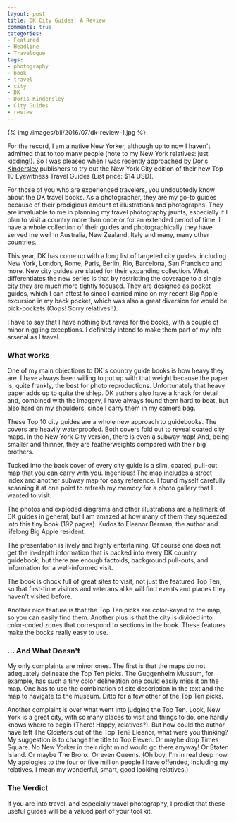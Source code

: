 ```yaml
---
layout: post
title: DK City Guides: A Review
comments: true
categories:
- Featured
- Headline
- Travelogue
tags:
- photography
- book
- travel
- city
- DK
- Doris Kindersley
- City Guides
- review
---
```


{% img /images/bli/2016/07/dk-review-1.jpg %}

For the record, I am a native New Yorker, although up to now I haven't admitted that to too many people (note to my New York relatives: just kidding!). So I was pleased when I was recently approached by [Doris Kindersley](http://www.traveldk.com) publishers to try out the New York City edition of their new Top 10 Eyewitness Travel Guides (List price: $14 USD). 

<!--more-->

For those of you who are experienced travelers, you undoubtedly know about the DK travel books. As a photographer, they are my go-to guides because of their prodigious amount of illustrations and photographs. They are invaluable to me in planning my travel photography jaunts, especially if I plan to visit a country more than once or for an extended period of time. I have a whole collection of their guides and photographically they have served me well in Australia, New Zealand, Italy and many, many other countries. 

This year, DK has come up with a long list of targeted city guides, including New York, London, Rome, Paris, Berlin, Rio, Barcelona, San Francisco and more. New city guides are slated for their expanding collection. What differentiates the new series is that by restricting the coverage to a single city they are much more tightly focused. They are designed as pocket guides, which I can attest to since I carried mine on my recent Big Apple excursion in my back pocket, which was also a great diversion for would be pick-pockets (Oops! Sorry relatives!!). 

I have to say that I have nothing but raves for the books, with a couple of minor niggling exceptions. I definitely intend to make them part of my info arsenal as I travel. 

### What works 

One of my main objections to DK's country guide books is how heavy they are. I have always been willing to put up with that weight because the paper is, quite frankly, the best for photo reproductions. Unfortunately that heavy paper adds up to quite the shlep. DK authors also have a knack for detail and, combined with the imagery, I have always found them hard to beat, but also hard on my shoulders, since I carry them in my camera bag. 

These Top 10 city guides are a whole new approach to guidebooks. The covers are heavily waterproofed. Both covers fold out to reveal coated city maps. In the New York City version, there is even a subway map! And, being smaller and thinner, they are featherweights compared with their big brothers.  

Tucked into the back cover of every city guide is a slim, coated, pull-out map that you can carry with you. Ingenious! The map includes a street index and another subway map for easy reference. I found myself carefully scanning it at one point to refresh my memory for a photo gallery that I wanted to visit. 

The photos and exploded diagrams and other illustrations are a hallmark of DK guides in general, but I am amazed at how many of them they squeezed into this tiny book (192 pages). Kudos to Eleanor Berman, the author and lifelong Big Apple resident. 

The presentation is lively and highly entertaining. Of course one does not get the in-depth information that is packed into every DK country guidebook, but there are enough factoids, background pull-outs, and information for a well-informed visit. 

The book is chock full of great sites to visit, not just the featured Top Ten, so that first-time visitors and veterans alike will find events and places they haven't visited before. 

Another nice feature is that the Top Ten picks are color-keyed to the map, so you can easily find them. Another plus is that the city is divided into color-coded zones that correspond to sections in the book. These features make the books really easy to use. 

### ... And What Doesn't

My only complaints are minor ones. The first is that the maps do not adequately delineate the Top Ten picks. The Guggenheim Museum, for example, has such a tiny color delineation one could easily miss it on the map. One has to use the combination of site description in the text and the map to navigate to the museum. Ditto for a few other of the Top Ten picks.

Another complaint is over what went into judging the Top Ten. Look, New York is a great city, with so many places to visit and things to do, one hardly knows where to begin (There! Happy, relatives?). But how could the author have left The Cloisters out of the Top Ten? Eleanor, what were you thinking? My suggestion is to change the title to Top Eleven. Or maybe drop Times Square. No New Yorker in their right mind would go there anyway! Or Staten Island. Or maybe The Bronx. Or even Queens. (Oh boy, I'm in real deep now. My apologies to the four or five million people I have offended, including my relatives. I mean my wonderful, smart, good looking relatives.)

### The Verdict

If you are into travel, and especially travel photography, I predict that these useful guides will be a valued part of your tool kit. 